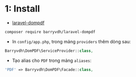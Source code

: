 # 1: Install

-   [laravel-dompdf](https://github.com/barryvdh/laravel-dompdf)

```bash
composer require barryvdh/laravel-dompdf
```

-   In `config/app.php`, trong mảng `providers` thêm dòng sau:

```php
Barryvdh\DomPDF\ServiceProvider::class,
```

- Tạo alias cho `PDF` trong mảng `aliases`:

```php
'PDF' => Barryvdh\DomPDF\Facade::class,
```